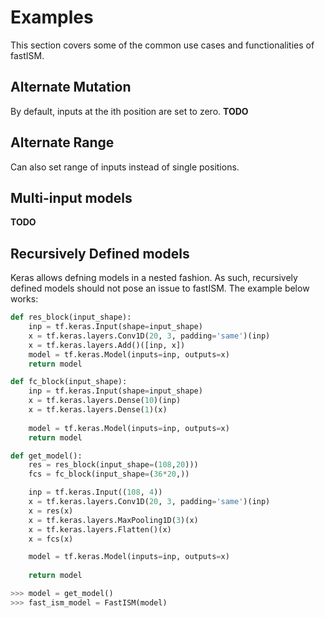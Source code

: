 # Examples

This section covers some of the common use cases and functionalities of fastISM.

## Alternate Mutation
By default, inputs at the ith position are set to zero. **TODO**

## Alternate Range
Can also set range of inputs instead of single positions.

## Multi-input models
**TODO**

## Recursively Defined models
Keras allows defning models in a nested fashion. As such, recursively defined models should not pose an issue to fastISM. The example below works:

```python
def res_block(input_shape):
    inp = tf.keras.Input(shape=input_shape)
    x = tf.keras.layers.Conv1D(20, 3, padding='same')(inp)    
    x = tf.keras.layers.Add()([inp, x])
    model = tf.keras.Model(inputs=inp, outputs=x)
    return model

def fc_block(input_shape):
    inp = tf.keras.Input(shape=input_shape)
    x = tf.keras.layers.Dense(10)(inp)
    x = tf.keras.layers.Dense(1)(x)
    
    model = tf.keras.Model(inputs=inp, outputs=x)
    return model

def get_model():
    res = res_block(input_shape=(108,20)))
    fcs = fc_block(input_shape=(36*20,))

    inp = tf.keras.Input((108, 4))
    x = tf.keras.layers.Conv1D(20, 3, padding='same')(inp)
    x = res(x)
    x = tf.keras.layers.MaxPooling1D(3)(x)
    x = tf.keras.layers.Flatten()(x)
    x = fcs(x)

    model = tf.keras.Model(inputs=inp, outputs=x)
    
    return model

>>> model = get_model()
>>> fast_ism_model = FastISM(model)
```